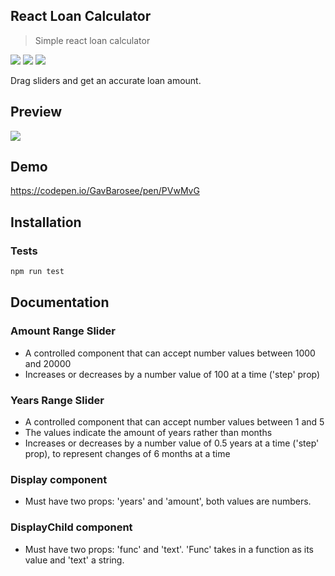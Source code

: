 ## React Loan Calculator

> Simple react loan calculator

![](https://img.shields.io/github/last-commit/GavBaros/react-tinder-cards.svg?style=flat)
![](https://img.shields.io/github/repo-size/GavBaros/react-tinder-cards.svg?style=flat)
![](https://img.shields.io/david/GavBaros/react-tinder-cards.svg?style=flat)

Drag sliders and get an accurate loan amount.

## Preview

![](calculator.gif)

## Demo

https://codepen.io/GavBarosee/pen/PVwMvG

## Installation



### Tests

```sh
npm run test
```

## Documentation

### Amount Range Slider

- A controlled component that can accept number values between 1000 and 20000
- Increases or decreases by a number value of 100 at a time ('step' prop)

### Years Range Slider

- A controlled component that can accept number values between 1 and 5
- The values indicate the amount of years rather than months
- Increases or decreases by a number value of 0.5 years at a time ('step' prop), to represent changes of 6 months at a time

### Display component

- Must have two props: 'years' and 'amount', both values are numbers.

### DisplayChild component

- Must have two props: 'func' and 'text'. 'Func' takes in a function as its value and 'text' a string.
